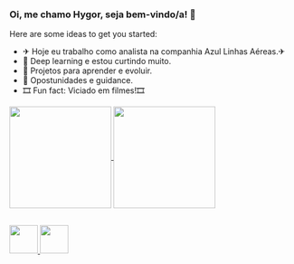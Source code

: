 ### Oi, me chamo Hygor, seja bem-vindo/a! 👋


Here are some ideas to get you started:

- ✈ Hoje eu trabalho como analista na companhia Azul Linhas Aéreas.✈
- 🌱 Deep learning e estou curtindo muito.
- 👯 Projetos para aprender e evoluir.
- 🤔 Opostunidades e guidance.
- 🎞 Fun fact: Viciado em filmes!🎞


<a href="https://github.com/HygorMenezes">
  <img height='180em' img align="center" src="https://github-readme-stats.vercel.app/api?username=HygorMenezes&theme=merko" />
</a>
<a href="https://github.com/HygorMenezes">
  <img height='180em' img align="center" src="https://github-readme-stats.vercel.app/api/pin/?username=HygorMenezes&repo=IMDBporject&theme=merko" />
</a>

##
<a href="https://github.com/HygorMenezes">
  <img height='50em' img src="https://cdn.jsdelivr.net/gh/devicons/devicon/icons/python/python-original-wordmark.svg" />
</a>
<a href="https://github.com/HygorMenezes">
  <img height='50em' img src="https://cdn.jsdelivr.net/gh/devicons/devicon/icons/pytorch/pytorch-plain-wordmark.svg"  />
</a>
          
          
